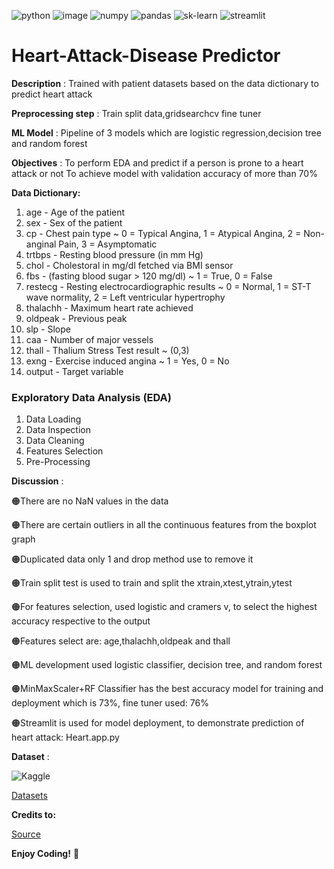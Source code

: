 <a><img alt='python' src="https://img.shields.io/badge/Python-3776AB?style=for-the-badge&logo=python&logoColor=white"></a>
<a><img alt = 'image' src="https://img.shields.io/badge/Spyder%20Ide-FF0000?style=for-the-badge&logo=spyder%20ide&logoColor=white"></a>
<a><img alt='numpy' src="https://img.shields.io/badge/numpy-%23013243.svg?style=for-the-badge&logo=numpy&logoColor=white"></a>
<a><img alt='pandas' src="https://img.shields.io/badge/pandas-%23150458.svg?style=for-the-badge&logo=pandas&logoColor=white"></a>
<a><img alt='sk-learn' src="https://img.shields.io/badge/scikit--learn-%23F7931E.svg?style=for-the-badge&logo=scikit-learn&logoColor=white"></a>
<a><img alt='streamlit' src="https://img.shields.io/badge/Streamlit-FF4B4B?style=for-the-badge&logo=Streamlit&logoColor=white"></a>

# Heart-Attack-Disease Predictor
**Description** : Trained with patient datasets based on the data dictionary to predict heart attack

**Preprocessing step** : Train split data,gridsearchcv fine tuner

**ML Model** : Pipeline of 3 models which are logistic regression,decision tree and random forest

**Objectives** : To perform EDA and predict if a person is prone to a heart attack or not
                To achieve model with validation accuracy of more than 70%
                

**Data Dictionary:**

1) age - Age of the patient
2) sex - Sex of the patient
3) cp - Chest pain type ~ 0 = Typical Angina, 1 = Atypical Angina, 2 = Non-anginal Pain, 3 = Asymptomatic
4) trtbps - Resting blood pressure (in mm Hg)
5) chol - Cholestoral in mg/dl fetched via BMI sensor
6) fbs - (fasting blood sugar > 120 mg/dl) ~ 1 = True, 0 = False
7) restecg - Resting electrocardiographic results ~ 0 = Normal, 1 = ST-T wave normality, 2 = Left ventricular hypertrophy
8) thalachh - Maximum heart rate achieved
9) oldpeak - Previous peak
10) slp - Slope
11) caa - Number of major vessels
12) thall - Thalium Stress Test result ~ (0,3)
13) exng - Exercise induced angina ~ 1 = Yes, 0 = No
14) output - Target variable

### Exploratory Data Analysis (EDA)
1) Data Loading
2) Data Inspection
3) Data Cleaning
4) Features Selection
5) Pre-Processing


**Discussion** :

 🟠There are no NaN values in the data
 
 🟠There are certain outliers in all the continuous features from the boxplot graph
 
 🟠Duplicated data only 1 and drop method use to remove it
 
 🟠Train split test is used to train and split the xtrain,xtest,ytrain,ytest
 
 🟠For features selection, used logistic and cramers v, to select the highest accuracy respective to the output
 
 🟠Features select are: age,thalachh,oldpeak and thall
 
 🟠ML development used logistic classifier, decision tree, and random forest
 
 🟠MinMaxScaler+RF Classifier has the best accuracy model for training and deployment which is 73%, fine tuner used: 76%
 
 🟠Streamlit is used for model deployment, to demonstrate prediction of heart attack: Heart.app.py


**Dataset** :

![Kaggle](https://img.shields.io/badge/Kaggle-035a7d?style=for-the-badge&logo=kaggle&logoColor=white)

[Datasets](https://www.kaggle.com/datasets/rashikrahmanpritom/heart-attack-analysis-prediction-dataset)

**Credits to:**

[Source](http://archive.ics.uci.edu/ml/datasets/Heart+Disease)

**Enjoy Coding!** 🚀















